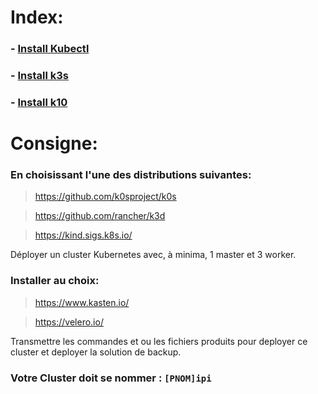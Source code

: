 # Index:

### - [Install Kubectl](https://github.com/lborruto/kubernetes_rs/blob/master/install_kubectl.md)

### - [Install k3s](https://github.com/lborruto/kubernetes_rs/blob/master/install_k3s.md)

### - [Install k10](https://github.com/lborruto/kubernetes_rs/blob/master/install_k10.md)

# Consigne:

### En choisissant l'une des distributions suivantes:

> https://github.com/k0sproject/k0s

> https://github.com/rancher/k3d

> https://kind.sigs.k8s.io/

 Déployer un cluster Kubernetes avec, à minima, 1 master et 3 worker.

### Installer au choix:

> https://www.kasten.io/

> https://velero.io/

Transmettre les commandes et ou les fichiers produits pour deployer ce cluster et deployer la solution de backup.

### Votre Cluster doit se nommer : ```[PNOM]ipi```